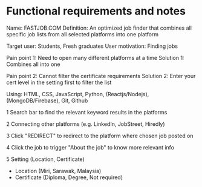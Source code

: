 # Functional requirements and notes

Name: FASTJOB.COM
Definition: An optimized job finder that combines all specific job lists from all selected platforms into one platform

Target user: Students, Fresh graduates
User motivation: Finding jobs

Pain point 1: Need to open many different platforms at a time
Solution 1: Combines all into one

Pain point 2: Cannot filter the certificate requirements
Solution 2: Enter your cert level in the setting first to filter the list

Using: HTML, CSS, JavaScript, Python, (Reactjs/Nodejs), (MongoDB/Firebase), Git, Github

1 Search bar to find the relevant keyword results in the platforms

2 Connecting other platforms (e.g. LinkedIn, JobStreet, Hiredly)

3 Click "REDIRECT" to redirect to the platform where chosen job posted on

4 Click the job to trigger "About the job" to know more relevant info

5 Setting (Location, Certificate) 
  - Location (Miri, Sarawak, Malaysia)
  - Certificate (Diploma, Degree, Not required)